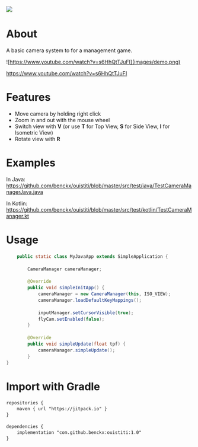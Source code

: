 <a href="https://paypal.me/benckx/2">
<img src="https://img.shields.io/badge/Donate-PayPal-green.svg"/>
</a>

# About

A basic camera system to for a management game.

![https://www.youtube.com/watch?v=s6HhQtTJuFI](images/demo.png)

https://www.youtube.com/watch?v=s6HhQtTJuFI

# Features

* Move camera by holding right click
* Zoom in and out with the mouse wheel
* Switch view with **V** (or use **T** for Top View, **S** for Side View, **I** for Isometric View)
* Rotate view with **R** 

# Examples

In Java:<br/> 
https://github.com/benckx/ouistiti/blob/master/src/test/java/TestCameraManagerJava.java

In Kotlin:<br/>
https://github.com/benckx/ouistiti/blob/master/src/test/kotlin/TestCameraManager.kt

# Usage

```Java
    public static class MyJavaApp extends SimpleApplication {

        CameraManager cameraManager;

        @Override
        public void simpleInitApp() {
            cameraManager = new CameraManager(this, ISO_VIEW);
            cameraManager.loadDefaultKeyMappings();

            inputManager.setCursorVisible(true);
            flyCam.setEnabled(false);
        }

        @Override
        public void simpleUpdate(float tpf) {
            cameraManager.simpleUpdate();
        }
}
```

# Import with Gradle

    repositories {
        maven { url "https://jitpack.io" }
    }
    
    dependencies {
        implementation "com.github.benckx:ouistiti:1.0"
    }
